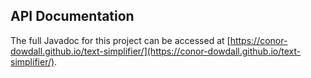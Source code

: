 ## API Documentation

The full Javadoc for this project can be accessed at 
[https://conor-dowdall.github.io/text-simplifier/](https://conor-dowdall.github.io/text-simplifier/).
